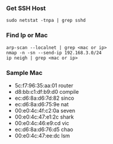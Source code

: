 ### Get SSH Host
```
sudo netstat -tnpa | grep sshd
```

### Find Ip or Mac
```
arp-scan --localnet | grep <mac or ip>
nmap -n -sn --send-ip 192.168.3.0/24
ip neigh | grep <mac or ip>
```

### Sample Mac
* 5c:f7:96:35:aa:01 router
* d8:bb:c1:df:b9:d0 compile
* ec:d6:8a:d6:7d:82 sinco
* ec:d6:8a:d6:75:9e nat
* 00:e0:4c:4f:c2:0a seven
* 00:e0:4c:47:e1:2c shark
* 00:e0:4c:46:e9:cd vic
* ec:d6:8a:d6:76:d5 chao
* 00:e0:4c:47:ee:dc lsm
